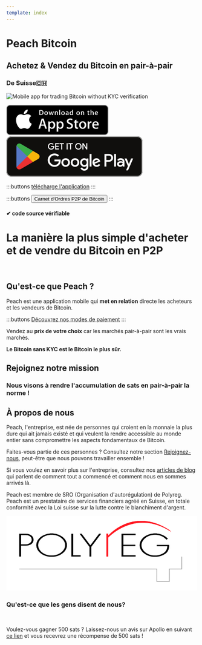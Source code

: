 ```yaml
---
template: index
---
```


<!--[teaser]-->

# Peach Bitcoin

## Achetez & Vendez du Bitcoin en <span>pair-à-pair</span>

### De Suisse🇨🇭

<div class="inner-wrap">

![Mobile app for trading Bitcoin without KYC verification](/img/phones.png)

<div>
  <div class="md:flex items-end">
    <a href="https://testflight.apple.com/join/wfSPFEWG"><img class="h-180px md:h-90px" src="/img/home/download-on-the-app-store.svg" alt="Download Bitcoin app on the App Store without KYC verification"></a>
    <a class="md:ml-4" href="https://play.google.com/store/apps/details?id=com.peachbitcoin.peach.mainnet"><img class="h-180px md:h-90px" src="/img/home/get-it-on-google-play.svg" alt="Get Bitcoin app on Google Play store without ID verification"></a>
  </div>

:::buttons
[télécharge l'application](/apk/)
:::

:::buttons
<button class="btn" id="customBtn" onclick="window.location.href='/fr/kycfree-orderbook'">Carnet d'Ordres P2P de Bitcoin</button>
:::

</div>

</div>

#### ✔ code source vérifiable

<!--[top]-->

# La manière la plus simple d'acheter et de vendre du Bitcoin en P2P

<br>

## Qu'est-ce que Peach ?

Peach est une application mobile qui **met en relation** directe les acheteurs et les vendeurs de Bitcoin.

:::buttons
[Découvrez nos modes de paiement](/how-it-works/#available-payment-methods)
:::

Vendez au **prix de votre choix** car les marchés pair-à-pair sont les vrais marchés.

**Le Bitcoin sans KYC est le Bitcoin le plus sûr.**

<!--[mission]-->

## Rejoignez notre mission

### Nous visons à rendre l'accumulation de sats en pair-à-pair la norme !

<!--[about]-->

## À propos de nous

Peach, l'entreprise, est née de personnes qui croient en la monnaie la plus dure qui ait jamais existé et qui veulent la rendre accessible au monde entier sans compromettre les aspects fondamentaux de Bitcoin.

Faites-vous partie de ces personnes ? Consultez notre section [Rejoignez-nous](/join-us/), peut-être que nous pouvons travailler ensemble !

Si vous voulez en savoir plus sur l'entreprise, consultez nos [articles de blog](/blog/) qui parlent de comment tout a commencé et comment nous en sommes arrivés là.

Peach est membre de SRO (Organisation d'autorégulation) de Polyreg. Peach est un prestataire de services financiers agréé en Suisse, en totale conformité avec la Loi suisse sur la lutte contre le blanchiment d'argent.

<div class="flex justify-center"><div class="w-1/2">

![Swiss regulated Bitcoin exchange certified by Polyreg](/img/home/polyreg.png)

</div></div>

### Qu'est-ce que les gens disent de nous?

<br>
<div id="ap-widget-container" class="ap-widget-container" prod_code="peach" show ="top" bg_color="#FFFFFF" review_bg_color = "#FFFFFF" text_color = "#000000"></div>

Voulez-vous gagner 500 sats ? Laissez-nous un avis sur Apollo en suivant [ce lien](https://heyapollo.com/invite-review?prod=peach) et vous recevrez une récompense de 500 sats !